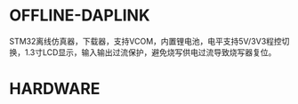 # OFFLINE-DAPLINK
STM32离线仿真器，下载器，支持VCOM，内置锂电池，电平支持5V/3V3程控切换，1.3寸LCD显示，输入输出过流保护，避免烧写供电过流导致烧写器复位。
# HARDWARE
